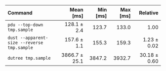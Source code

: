 | Command | Mean [ms] | Min [ms] | Max [ms] | Relative |
|:---|---:|---:|---:|---:|
| `pdu --top-down tmp.sample` | 128.1 ± 2.4 | 123.7 | 133.0 | 1.00 |
| `dust --apparent-size --reverse tmp.sample` | 157.6 ± 1.1 | 155.3 | 159.3 | 1.23 ± 0.02 |
| `dutree tmp.sample` | 3866.7 ± 25.1 | 3847.2 | 3932.7 | 30.18 ± 0.60 |
